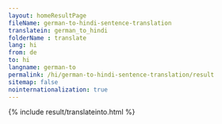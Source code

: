 ```yaml
---
layout: homeResultPage
fileName: german-to-hindi-sentence-translation
translatein: german_to_hindi
folderName : translate
lang: hi
from: de
to: hi
langname: german-to
permalink: /hi/german-to-hindi-sentence-translation/result
sitemap: false
nointernationalization: true
---
```

{% include result/translateinto.html %}

<script src="/js/result/translation.js" data-foldername="{{page.folderName}}" data-lang="{{page.lang}}"></script>
